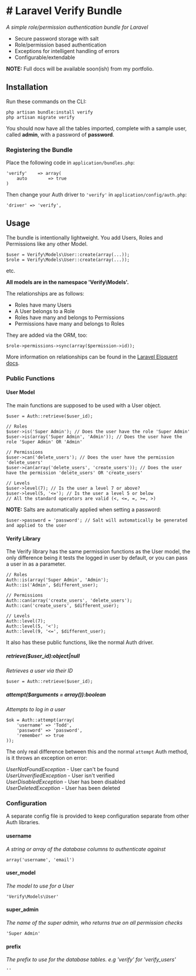 # # Laravel Verify Bundle

*A simple role/permission authentication bundle for Laravel*

+  Secure password storage with salt
+  Role/permission based authentication
+  Exceptions for intelligent handling of errors
+  Configurable/extendable

**NOTE:** Full docs will be available soon(ish) from my portfolio.

## Installation

Run these commands on the CLI:

    php artisan bundle:install verify  
    php artisan migrate verify

You should now have all the tables imported, complete with a sample user, called **admin**, with a password of **password**.

### Registering the Bundle

Place the following code in ``application/bundles.php``:


    'verify'    => array(
        auto        => true
    )


Then change your Auth driver to ``'verify'`` in ``application/config/auth.php``:

    'driver' => 'verify',

## Usage

The bundle is intentionally lightweight. You add Users, Roles and Permissions like any other Model.

    $user = Verify\Models\User::create(array(...));
    $role = Verify\Models\User::create(array(...));

etc. 

**All models are in the namespace 'Verify\Models\'.**

The relationships are as follows:

+  Roles have many Users
+  A User belongs to a Role
+  Roles have many and belongs to Permissions
+  Permissions have many and belongs to Roles

They are added via the ORM, too:

    $role->permissions->sync(array($permission->id));

More information on relationships can be found in the [Laravel Eloquent docs](http://laravel.com/docs/database/eloquent).

### Public Functions

#### User Model

The main functions are supposed to be used with a User object.

    $user = Auth::retrieve($user_id);
  
    // Roles
    $user->is('Super Admin'); // Does the user have the role 'Super Admin'  
    $user->is(array('Super Admin', 'Admin')); // Does the user have the role 'Super Admin' OR 'Admin'
  
    // Permissions
    $user->can('delete_users'); // Does the user have the permission 'delete_users'
    $user->can(array('delete_users', 'create_users')); // Does the user have the permission 'delete_users' OR 'create_users'
  
    // Levels
    $user->level(7); // Is the user a level 7 or above?
    $user->level(5, '<='); // Is the user a level 5 or below
    // All the standard operators are valid (<, <=, =, >=, >)

**NOTE:** Salts are automatically applied when setting a password:

    $user->password = 'password'; // Salt will automatically be generated and applied to the user


#### Verify Library

The Verify library has the same permission functions as the User model, the only difference being it tests the logged in user by default, or you can pass a user in as a parameter.

    // Roles
    Auth::is(array('Super Admin', 'Admin');
    Auth::is('Admin', $different_user);

    // Permissions
    Auth::can(array('create_users', 'delete_users');
    Auth::can('create_users', $different_user);

    // Levels
    Auth::level(7);
    Auth::level(5, '<');
    Auth::level(9, '<=', $different_user);

It also has these public functions, like the normal Auth driver.

##### retrieve($user_id):object|null  
*Retrieves a user via their ID*

    $user = Auth::retrieve($user_id);

##### attempt($arguments = array()):boolean  
*Attempts to log in a user*

    $ok = Auth::attempt(array(
        'username' => 'Todd',
        'password' => 'password',
        'remember' => true
    ));

The only real difference between this and the normal ```attempt``` Auth method, is it throws an exception on error:

*UserNotFoundException* - User can't be found  
*UserUnverifiedException* - User isn't verified  
*UserDisabledException* - User has been disabled  
*UserDeletedException* - User has been deleted

### Configuration

A separate config file is provided to keep configuration separate from other Auth libraries.


#### username
*A string or array of the database columns to authenticate against*  

    array('username', 'email')

#### user_model
*The model to use for a User*  

    'Verify\Models\User'

#### super_admin
*The name of the super admin, who returns true on all permission checks*

    'Super Admin'

#### prefix
*The prefix to use for the database tables. e.g 'verify' for 'verify_users'*

    ''
